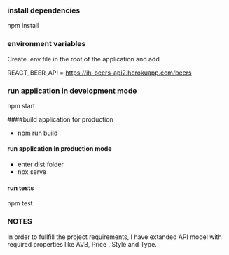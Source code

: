 ### install dependencies

npm install

### environment variables

Create .env file in the root of the application and add

REACT_BEER_API = https://ih-beers-api2.herokuapp.com/beers

### run application in development mode

npm start

####build application for production

- npm run build

#### run application in production mode

- enter dist folder
- npx serve

#### run tests

npm test

### NOTES

In order to fullfill the project requirements, I have extanded API model with required properties like AVB, Price , Style and Type.
